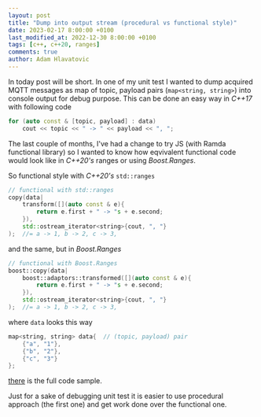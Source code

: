 ```yaml
---
layout: post
title: "Dump into output stream (procedural vs functional style)"
date: 2023-02-17 8:00:00 +0100
last_modified_at: 2022-12-30 8:00:00 +0100
tags: [c++, c++20, ranges]
comments: true
author: Adam Hlavatovic
---
```


In today post will be short. In one of my unit test I wanted to dump acquired MQTT messages as map of topic, payload pairs (`map<string, string>`) into console output for debug purpose. This can be done an easy way in *C++17* with following code

```c++
for (auto const & [topic, payload] : data)
	cout << topic << " -> " << payload << ", ";
```

The last couple of months, I've had a change to try JS (with Ramda functional library) so I wanted to know how eqvivalent functional code would look like in *C++20's* ranges or using *Boost.Ranges*.

So functional style with *C++20's* `std::ranges`

```c++
// functional with std::ranges
copy(data|
	transform([](auto const & e){
		return e.first + " -> "s + e.second;
	}),
	std::ostream_iterator<string>{cout, ", "}
);  //= a -> 1, b -> 2, c -> 3,
```

and the same, but in *Boost.Ranges*

```c++
// functional with Boost.Ranges
boost::copy(data|
	boost::adaptors::transformed([](auto const & e){
		return e.first + " -> "s + e.second;
	}),
	std::ostream_iterator<string>{cout, ", "}
);  //= a -> 1, b -> 2, c -> 3,
```

where `data` looks this way

```c++
map<string, string> data{  // (topic, payload) pair
	{"a", "1"},
	{"b", "2"},
	{"c", "3"}
};
```

[there](https://github.com/sansajn/test/blob/master/samples/mqtt_dump/main.cpp) is the full code sample.

Just for a sake of debugging unit test it is easier to use procedural approach (the first one) and get work done over the functional one.
